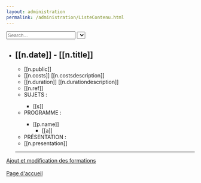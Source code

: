 ```yaml
---
layout: administration
permalink: /administration/ListeContenu.html
---
```


<div ng-app="administration" ng-controller="ListContenu">
  <input type="text" ng-model="research.title" placeholder="Search..."/>
  <select ng-model="research.news"
          ng-options="choix.v as choix.n for choix in [{ n: 'ALL', v: true }, { n: 'NEWS', v: false }]">
  </select>
  <div>
    <ul>
        <li ng-repeat="n in (trainings|filter:research.title)" ng-style="{ 'color' : (n.class!='After') ? 'black' : 'darkgray' }">
          <!-- /// training //////////////////////////////////////////////// -->
          <h2>[[n.date]] - [[n.title]]</h2>
          <ul ng-if="(n.class!='After')||research.news">
            <li>[[n.public]]</li>
            <li>[[n.costs]] [[n.costsdescription]]</li>
            <li>[[n.duration]] [[n.durationdescription]]</li>
            <li>[[n.ref]]</li>
            <li>SUJETS :</li>
            <ul>
              <li ng-repeat="s in n.subject">[[s]]</li>
            </ul>
            <li>PROGRAMME :</li>
            <ul>
              <li ng-repeat="p in n.program">
                [[p.name]]
                <ul>
                  <li ng-repeat="a in p.activity">[[a]]</li>
                </ul>
              </li>
            </ul>
            <li>PRÉSENTATION :</li>
            <li>[[n.presentation]]</li>
          </ul>
          <!-- ///////////////////////////////////////////////////////////// -->
          <hr/>
        </li>
    </ul>
  </div>

  <p>
    <a href="{{ '/administration/formulaireData.html' | prepend: site.baseurl }}">Ajout et modification des formations</a>
    <br/>
    <br/>
    <a href="{{ site.url }}/{{ site.baseurl }}">Page d'accueil</a>
  </p>

</div>

<script src="http://ajax.googleapis.com/ajax/libs/angularjs/1.4.9/angular.min.js"></script>
<script>
  var lastVisite = localStorage.getItem("lastVisite");
  function twoDigit(n){
    return n > 9 ? "" + n: "0" + n;
  }
  function currentDate () {
    var date = new Date();
    var annee   = date.getFullYear();
    var mois    = date.getMonth() + 1;
    var jour    = date.getDate();
    return ""+annee+"-"+twoDigit(mois)+"-"+twoDigit(jour);
  }
  function comparedDate(ADate, BDate){
    if (ADate.localeCompare(BDate) == -1) {
      return "After";
    } else if (ADate.localeCompare(BDate) == 1) {
      return "Before";
    } else {
      return "Equal";
    }
  }
  localStorage.setItem("lastVisite", currentDate());

  // code in that file for Jekyll can fill with data
  var app = angular.module('administration', []);

  app .config(['$interpolateProvider', function ($interpolateProvider) {
    $interpolateProvider.startSymbol('[[');
    $interpolateProvider.endSymbol(']]');
  }]);

  app.controller('ListContenu', function($scope) {
    $scope.research = {
      title: "",
      news: false
    };
    $scope.trainings = [
      {% for training in site.posts %}
        {
          class: comparedDate("{{ training.date | date: '%Y-%m-%d' }}", lastVisite),
          date: "{{ training.date | date_to_long_string }}",
          href: "{{ training.url | prepend: site.baseurl }}",
          title: "{% if training.title %}{{training.title}}{% else %}{{site.title}}{% endif %}",
          public: "{{ training.public }}",
          costs: "{{ training.costs }}",
          costsdescription: "{{ training.costs-description }}",
          duration: "{{ training.duration }}",
          durationdescription: "{{ training.duration-description }}",
          ref: "{{ training.ref }}",
          subject: function () {
            var resultSubject = [];
            {% for s in training.subject %}
              resultSubject.push("{{s}}");
            {% endfor %}
            return resultSubject;
          }(),
          program: function () {
            var resultProgram  = [];
            {% for p in training.program %}
              var nameProgram = "{{p.title}}";
              var activityProgram = [];
              {% for a in p.activity %}
                activityProgram.push("{{a}}");
              {% endfor %}
              resultProgram.push({name:nameProgram, activity:activityProgram});
            {% endfor %}
            return resultProgram;
          }(),
          presentation: "{{ training.presentation }}"
        },
      {% endfor %}
    ];
  });
</script>
